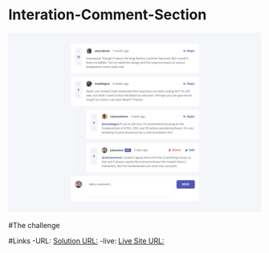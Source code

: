 # Interation-Comment-Section

![Interation comment section](/design/desktop-design.jpg)

#The challenge


#Links
-URL: [Solution URL:](https://github.com/tdmoree/Interation-Comment-Section.git)
-live: [Live Site URL:]( https://tdmoree.github.io/Interation-Comment-Section/)
